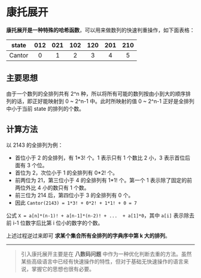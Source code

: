 # 康托展开

**康托展开是一种特殊的哈希函数**，可以用来做数列的快速判重操作，如下面表格：

| state | 012 | 021 | 102 | 120 | 201 | 210 |
|:-----:|:---:|:---:|:---:|:---:|:---:|:---:|
|Cantor |  0  |  1  |  2  |  3  |  4  |  5  |

## 主要思想

由于一个数列的全排列共有 2^n 种，所以将所有可能的数列按由小到大的顺序排列的话，即正好能映射到 0 ~ 2^n-1 中。此时所映射的值 0 ~ 2^n-1 正好是全排列中小于当前 state 的排列的个数。

## 计算方法

以 2143 的全排列为例：
- 首位小于 2 的全排列，有 1\*3! 个。1 表示只有 1 个数比 2 小，3 表示首位后面有 3 个位。
- 首位为 2，次位小于 1 的全排列有 0*2! 个。
- 前两位为 21，第三位小于 4 的全排列有 1*1! 个。第一个 1 表示除了固定的前两位外比 4 小的数只有 1 个数。
- 前三位为 214 后，第四位小于 3 的全排列有 0 个。
- 因此 `Cantor(2143) = 1*3! + 0*2! + 1*1! + 0 = 7`

公式 `X = a[n]*(n-1)! + a[n-1]*(n-2)! + ...  + a[1]*0`，其中 `a[i]` 表示除去前 i-1 位数字后比第 i 位小的数字的个数。

上述过程逆过来即可 **求某个集合所有全排列的字典序中第 k 大的排列**。

---

> 引入康托展开主要是在 **八数码问题** 中作为一种优化判断去重的方法。虽然某些高级语言中已经有快速操作的特性，但对于基础无快速操作的语言来说，掌握它的思想也很有必要。